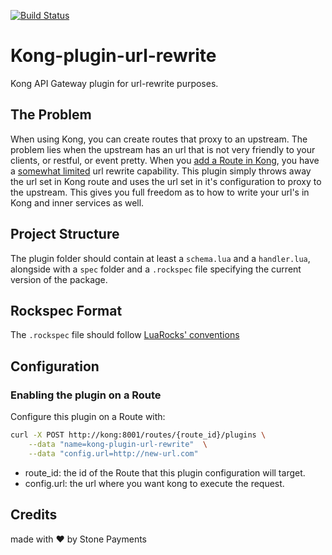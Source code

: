 [![Build Status](https://travis-ci.org/stone-payments/kong-plugin-url-rewrite.svg?branch=master)](https://travis-ci.org/stone-payments/kong-plugin-url-rewrite)

# Kong-plugin-url-rewrite

Kong API Gateway plugin for url-rewrite purposes.

## The Problem

When using Kong, you can create routes that proxy to an upstream. The problem lies when the upstream has an url that is not very friendly to your clients, or restful, or event pretty. When you [add a Route in Kong](https://docs.konghq.com/0.14.x/admin-api/#add-route), you have a [somewhat limited](https://docs.konghq.com/0.14.x/proxy/#routes-and-matching-capabilities) url rewrite capability. This plugin simply throws away the url set in Kong route and uses the url set in it's configuration to proxy to the upstream. This gives you full freedom as to how to write your url's in Kong and inner services as well.

## Project Structure

The plugin folder should contain at least a `schema.lua` and a `handler.lua`, alongside with a `spec` folder and a `.rockspec` file specifying the current version of the package.

## Rockspec Format

The `.rockspec` file should follow [LuaRocks' conventions](https://github.com/luarocks/luarocks/wiki/Rockspec-format)

## Configuration

### Enabling the plugin on a Route

Configure this plugin on a Route with:

```bash
curl -X POST http://kong:8001/routes/{route_id}/plugins \
    --data "name=kong-plugin-url-rewrite"  \
    --data "config.url=http://new-url.com"
```

- route_id: the id of the Route that this plugin configuration will target.
- config.url: the url where you want kong to execute the request.

## Credits

made with :heart: by Stone Payments
